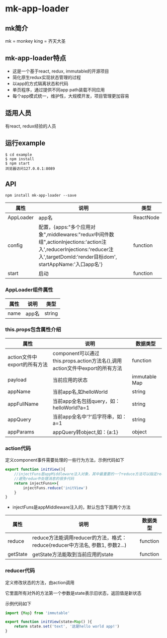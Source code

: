 # mk-app-loader

## mk简介

mk = monkey king = 齐天大圣

## mk-app-loader特点

- 这是一个基于react, redux, immutable的开源项目  
- 简化原生redux实现状态管理的过程
- 以app的方式隔离状态和代码
- 单页程序，通过提供不同app path装载不同应用
- 每个app模式统一，维护性，大规模开发，项目管理更加容易

## 适用人员

有react, redux经验的人员

## 运行example

```
$ cd example
$ npm install
$ npm start
浏览器访问127.0.0.1:8089

```

## API

```
npm install mk-app-loader --save
```

属性 | 说明 | 类型
-----|-----|-----
AppLoader | app名 | ReactNode
config| 配置，{apps:"多个应用对象",middlewares:"redux中间件数组",actionInjections:'action注入',reducerInjections:'reducer注入',targetDomId:'render目标dom', startAppName:'入口app名'} | function
start| 启动 | function


### AppLoader组件属性

属性 | 说明 | 类型
-----|-----|-----
name | app名 | string


### this.props包含属性介绍

属性 | 说明 | 数据类型
-----|-----|-----
action文件中export的所有方法 | component可以通过this.props.action方法名(),调用action文件中export的所有方法 | function
payload | 当前应用的状态 | immutable Map
appName | 当前app名,如helloWorld | string
appFullName | 当前app全名包括query，如：helloWorld?a=1 | string
appQuery | 当前app全名中'?'后字符串，如：a=1 | string
appParams | appQuery转object,如：{a:1} | object

### action代码

定义component事件需要处理的一些行为方法，示例代码如下

```javascript
export function initView(){
	//injectFuns是appMiddleware注入对象，其中最重要的一个reduce方法可以指定reducer方法名就可以调用
	//避免redux中处理消息的很多代码
	return injectFuns=>{
		injectFuns.reduce('initView')
	}
}
```

- injectFuns是appMiddleware注入的，默认包含下面两个方法

属性 | 说明 | 数据类型
-----|-----|-----
reduce | reduce方法能调用reducer的方法，格式：reduce(reducer中方法名, 参数1, 参数2...)|function
getState | getState方法能取到当前应用的state | function 


### reducer代码

定义修改状态的方法，由action调用

它里面所有对外的方法第一个参数是state表示旧状态，返回值是新状态

示例代码如下

```javascript
import {Map} from 'immutable'

export function initView(state=Map() ){
	return state.set('text', '这是hello world app!')
}
```






